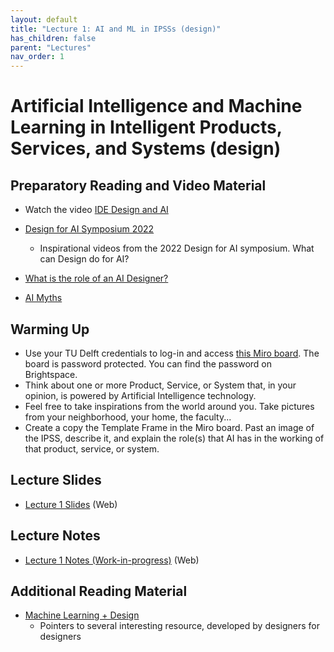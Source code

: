 ```yaml
---
layout: default
title: "Lecture 1: AI and ML in IPSSs (design)"
has_children: false
parent: "Lectures"
nav_order: 1
---
```


# Artificial Intelligence and Machine Learning in Intelligent Products, Services, and Systems (design)

## Preparatory Reading and Video Material

- Watch the video [IDE Design and AI](https://www.youtube.com/watch?v=l3BBir7Dljc)
 
- [Design for AI Symposium 2022](https://www.tudelft.nl/en/ide/news/conferences-and-symposia/design4ai-symposium)
  - Inspirational videos from the 2022 Design for AI symposium. What can Design do for AI? 
- [What is the role of an AI Designer?](https://amandalinden.medium.com/what-is-the-role-of-an-a-i-designer-6943711046ec)
- [AI Myths](https://www.aimyths.org)

## Warming Up

- Use your TU Delft credentials to log-in and access [this Miro board](https://miro.com/app/board/uXjVOPzwy3E=/). The board is password protected. You can find the password on Brightspace. 
- Think about one or more Product, Service, or System that, in your opinion, is powered by Artificial Intelligence technology.
- Feel free to take inspirations from the world around you. Take pictures from your neighborhood, your home, the faculty...
- Create a copy the Template Frame in the Miro board. Past an image of the IPSS, describe it, and explain the role(s) that AI has in the working of that product, service, or system. 

## Lecture Slides

- [Lecture 1 Slides]({{site.baseurl}}/assets/presentations/Lecture-1/Lecture1.htm) (Web)

## Lecture Notes

- [Lecture 1 Notes (Work-in-progress)]({{site.baseurl}}/assets/notes/Lecture-1/Lecture-1) (Web)

## Additional Reading Material

 - [Machine Learning + Design](https://machinelearning.design/)
   - Pointers to several interesting resource, developed by designers for designers 
